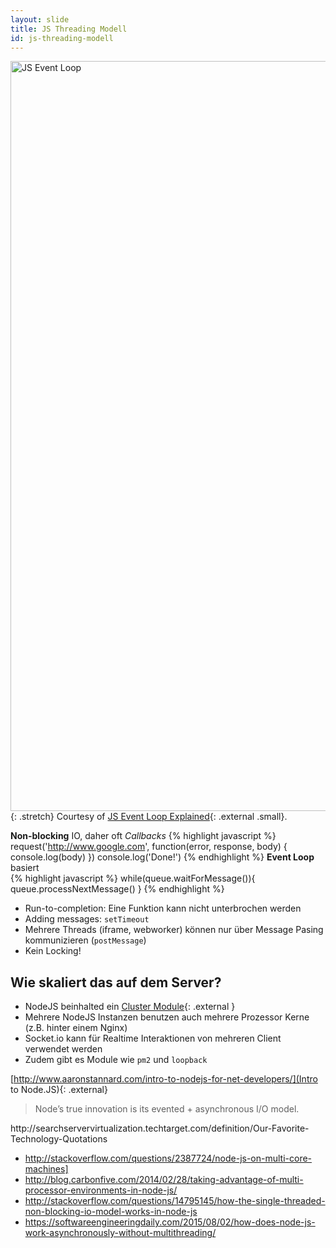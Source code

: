 ```yaml
---
layout: slide
title: JS Threading Modell
id: js-threading-modell
---
```

<section markdown="1">

<!--
![JS Event Loop]({{ site.url }}/assets/images/event-loop.png){: .image}
klkljkj jhjh
-->

<img src="{{ site.url }}/assets/images/event-loop.png" alt="JS Event Loop" style="width: 1200px;"/>{: .stretch}
Courtesy of [JS Event Loop Explained](http://blog.carbonfive.com/2013/10/27/the-javascript-event-loop-explained/){: .external .small}.

</section>

<section markdown="1">

**Non-blocking** IO, daher oft _Callbacks_
    {% highlight javascript %}
    request('http://www.google.com', 
        function(error, response, body) {
            console.log(body)
        })
    console.log('Done!')
    {% endhighlight %}
**Event Loop** basiert <br/>
    {% highlight javascript %}
    while(queue.waitForMessage()){
      queue.processNextMessage()
    }
    {% endhighlight %}
    
</section>

<section markdown="1">

* Run-to-completion: Eine Funktion kann nicht unterbrochen werden
* Adding messages: <code>setTimeout</code>
* Mehrere Threads (iframe, webworker) können nur über Message Pasing kommunizieren (<code>postMessage</code>)
* Kein Locking!

</section>

<section markdown="1">

## Wie skaliert das auf dem Server?

* NodeJS beinhalted ein [Cluster Module](http://nodejs.org/docs/latest/api/cluster.html){: .external }
* Mehrere NodeJS Instanzen benutzen auch mehrere Prozessor Kerne (z.B. hinter einem Nginx)
* Socket.io kann für Realtime Interaktionen von mehreren Client verwendet werden
* Zudem gibt es Module wie `pm2` und `loopback`

</section>

<section markdown="1">

[http://www.aaronstannard.com/intro-to-nodejs-for-net-developers/](Intro to Node.JS){: .external}

> Node’s true innovation is its evented + asynchronous I/O model.

<aside markdown="1" class="notes">
 http://searchservervirtualization.techtarget.com/definition/Our-Favorite-Technology-Quotations
 </aside>

</section>

<section markdown="1">

* http://stackoverflow.com/questions/2387724/node-js-on-multi-core-machines]
* http://blog.carbonfive.com/2014/02/28/taking-advantage-of-multi-processor-environments-in-node-js/
* http://stackoverflow.com/questions/14795145/how-the-single-threaded-non-blocking-io-model-works-in-node-js
* https://softwareengineeringdaily.com/2015/08/02/how-does-node-js-work-asynchronously-without-multithreading/

</section>

